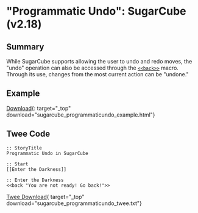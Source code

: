 # "Programmatic Undo": SugarCube (v2.18)

## Summary

While SugarCube supports allowing the user to undo and redo moves, the "undo" operation can also be accessed through the [`<<back>>`](http://www.motoslave.net/sugarcube/2/docs/macros.html#macros-back) macro. Through its use, changes from the most current action can be "undone."

## Example

[Download](sugarcube_programmaticundo_example.html){: target="_top" download="sugarcube_programmaticundo_example.html"}

## Twee Code

```twee
:: StoryTitle
Programmatic Undo in SugarCube

:: Start
[[Enter the Darkness]]

:: Enter the Darkness
<<back "You are not ready! Go back!">>
```

[Twee Download](sugarcube_programmaticundo_twee.txt){ target="_top" download="sugarcube_programmaticundo_twee.txt"}
